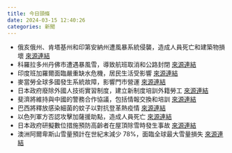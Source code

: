 ```yaml
---
title: 今日頭條
date: 2024-03-15 12:40:26
categories: 新聞            
---
```

- 俄亥俄州、肯塔基州和印第安納州遭風暴系統侵襲，造成人員死亡和建築物損壞 [來源連結](https://www.npr.org/2024/03/15/1238739556/ohio-kentucky-indiana-storm-tornado)
- 科羅拉多州丹佛市遭遇暴風雪，導致航班取消和公路封閉 [來源連結](https://www.npr.org/2024/03/15/1238738425/colorado-snow-storm-knocks-out-power)
- 印度班加羅爾面臨嚴重缺水危機，居民生活受影響 [來源連結](https://edition.cnn.com/2024/03/15/india/india-bangalore-water-crisis-impact-intl-hnk-dst/index.html)
- 麥當勞全球多國發生系統故障，影響門市營運 [來源連結](https://edition.cnn.com/2024/03/15/business/mcdonalds-systems-failure/index.html)
- 日本政府廢除外國人技術實習制度，建立新制度培訓外籍勞工 [來源連結](https://www.japantimes.co.jp/news/2024/03/15/japan/foreign-worker-training-system/)
- 斐濟將維持與中國的警務合作協議，包括情報交換和培訓 [來源連結](https://www.theguardian.com/world/2024/mar/15/fiji-china-police-exchange-intelligence-deal)
- 巴西將釋放感染細菌的蚊子以對抗登革熱疫情 [來源連結](https://www.theguardian.com/global-development/2024/mar/15/brazil-to-release-millions-of-anti-dengue-mosquitoes-as-death-toll-from-outbreak-mounts)
- 以色列軍方否認攻擊加薩援助點，造成人員死亡 [來源連結](https://www.theguardian.com/world/2024/mar/15/palestinians-killed-wounded-idf-israel-forces-aid-gaza)
- 日本政府研擬數位措施預防高齡者在屋頂除雪時發生事故 [來源連結](https://www.japantimes.co.jp/news/2024/03/15/japan/society/snow-removal-accident-prevention/)
- 澳洲阿爾卑斯山雪量預計在世紀末減少 78%，面臨全球最大雪量損失 [來源連結](https://www.theguardian.com/australia-news/2024/mar/15/australian-alps-face-worlds-largest-loss-of-snow-by-end-of-century-research-shows)



